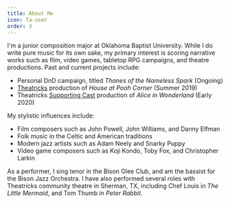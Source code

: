 ```yaml
---
title: About Me
icon: fa-user
order: 3
---
```


I'm a junior composition major at Oklahoma Baptist University.
While I do write pure music for its own sake, my primary interest is scoring narrative works
such as film, video games, tabletop RPG campaigns, and theatre productions.
Past and current projects include:
- Personal DnD campaign, titled *Thanes of the Nameless Spark* (Ongoing)
- [Theatricks](https://www.theatricks.org/) production of *House at Pooh Corner* (Summer 2019)
- Theatricks [Supporting Cast](https://www.theatricks.org/supporting-cast.html) production of *Alice in Wonderland* (Early 2020)

My stylistic influences include:
- Film composers such as John Powell, John Williams, and Danny Elfman
- Folk music in the Celtic and American traditions
- Modern jazz artists such as Adam Neely and Snarky Puppy
- Video game composers such as Koji Kondo, Toby Fox, and Christopher Larkin

As a performer, I sing tenor in the Bison Glee Club,
and am the bassist for the Bison Jazz Orchestra.
I have also performed several roles with Theatricks community theatre in Sherman, TX,
including Chef Louis in *The Little Mermaid*, and Tom Thumb in *Peter Rabbit*.
